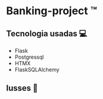 # Banking-project ™️


## Tecnologia usadas 💻

- Flask 
- Postgressql
- HTMX
- FlaskSQLAlchemy




## Iusses 🚀
